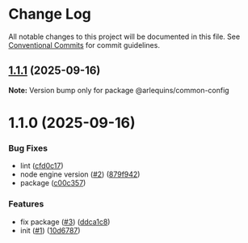 # Change Log

All notable changes to this project will be documented in this file.
See [Conventional Commits](https://conventionalcommits.org) for commit guidelines.

## [1.1.1](https://github.com/arlequins/library-nodejs/compare/@arlequins/common-config@1.1.0...@arlequins/common-config@1.1.1) (2025-09-16)

**Note:** Version bump only for package @arlequins/common-config





# 1.1.0 (2025-09-16)


### Bug Fixes

* lint ([cfd0c17](https://github.com/arlequins/library-nodejs/commit/cfd0c1760223c910a7c7cb2f55561789acea5a46))
* node engine version ([#2](https://github.com/arlequins/library-nodejs/issues/2)) ([879f942](https://github.com/arlequins/library-nodejs/commit/879f942925ce95298b1a398f1d07afe5388067ef))
* package ([c00c357](https://github.com/arlequins/library-nodejs/commit/c00c357294a84ce43e5070c8b233e87f420e8b77))


### Features

* fix package ([#3](https://github.com/arlequins/library-nodejs/issues/3)) ([ddca1c8](https://github.com/arlequins/library-nodejs/commit/ddca1c831557a7d17b4f9463177d8b7700ce66e0))
* init ([#1](https://github.com/arlequins/library-nodejs/issues/1)) ([10d6787](https://github.com/arlequins/library-nodejs/commit/10d6787c0bddc8abddba401c94c03d3771e9a5a6))
